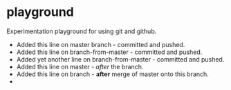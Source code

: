 # playground
Experimentation playground for using git and github.

* Added this line on master branch - committed and pushed.
* Added this line on branch-from-master - committed and pushed.
* Added yet another line on branch-from-master - committed and pushed.
* Added this line on master - *after* the branch.
* Added this line on branch - **after** merge of master onto this branch.
* 